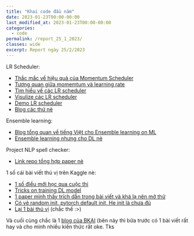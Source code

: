 ```yaml
---
title: "Khai code đầu năm"
date: 2023-01-23T00:00-00:00
last_modified_at: 2023-01-23T00:00-00:00
categories:
  - code
permalink: /report_25_1_2023/
classes: wide
excerpt: Report ngày 25/2/2023
---
```

LR Scheduler:
- [Thắc mắc về hiệu quả của Momentum Scheduler](https://stats.stackexchange.com/questions/599172/is-there-any-advantage-from-using-momentum-schedulers-in-training-models-using-s)
- [Tương quan giữa momemtum và learning rate](https://arxiv.org/pdf/2006.04751.pdf)
- [Tìm hiểu về các LR scheduler](https://pytorch.org/docs/stable/optim.html)
- [Visulize các LR scheduler](https://github.com/Jako-K/schedulerplotter)
- [Demo LR scheduler](https://www.kaggle.com/code/isbhargav/guide-to-pytorch-learning-rate-scheduling)
- [Blog các thứ nè](https://www.deeplearningwizard.com/deep_learning/boosting_models_pytorch/lr_scheduling/)

Ensemble learning:
- [Blog tổng quan về tiếng Việt cho Ensemble learning on ML](https://ai-blog.bappartners.com/page/2/)
- [Ensemble learning nhưng cho DL nè](https://arxiv.org/pdf/2104.02395.pdf)

Project NLP spell checker:
- [Link repo tổng hợp paper nè](https://github.com/undertheseanlp/NLP-Vietnamese-progress/blob/master/tasks/spelling_correction.md)

1 số cái bài viết thú vị trên Kaggle nè:
- [1 số điều mới học qua cuộc thi](https://www.kaggle.com/competitions/lish-moa/discussion/200716)
- [Tricks on training DL model](https://www.kaggle.com/competitions/google-universal-image-embedding/discussion/353282)
- [1 paper mình thấy trích dẫn trong bài viết và khá lạ nên mở thử](https://arxiv.org/abs/2003.10580)
- [Có vẻ random init, pytorch default init, He init là chưa đủ](https://arxiv.org/abs/1511.06422v7)
- [Lại 1 bài thú vị](https://www.kaggle.com/competitions/google-universal-image-embedding/discussion/339554) (chắc thế :>)

Và cuối cùng chắc là 1 [blog của BKAI](https://bkai.ai/ai-tech-blogs/) (bên này thì bữa trước có 1 bài viết rất hay và cho mình nhiều kiến thức rất oke. 
Tks
